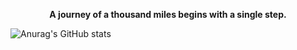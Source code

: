 __<div align=center>A journey of a thousand miles begins with a single step.</div>__

                                       


<!---
- 👋 Hi, I’m @silverttthin
- 👀 I’m interested in coding, playing a piano, listening music and playing game etc..
- 🌱 I’m currently learning Python

silverttthin/silverttthin is a ✨ special ✨ repository because its `README.md` (this file) appears on your GitHub profile.
You can click the Preview link to take a look at your changes.

- 📫 How to reach me ...
- 💞️ I’m looking to collaborate on ...
--->

![Anurag's GitHub stats](https://github-readme-stats.vercel.app/api?username=silverttthin&show_icons=true&theme=radical)



